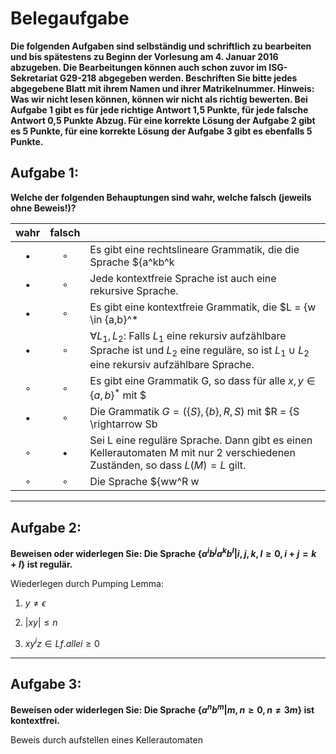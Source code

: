 # Belegaufgabe
**Die folgenden Aufgaben sind selbständig und schriftlich zu bearbeiten und bis spätestens zu Beginn der Vorlesung am 4. Januar 2016 abzugeben. Die Bearbeitungen können auch schon zuvor im ISG-Sekretariat G29-218 abgegeben werden. Beschriften Sie bitte jedes abgegebene Blatt mit ihrem Namen und ihrer Matrikelnummer. Hinweis: Was wir nicht lesen können, können wir nicht als richtig bewerten. Bei Aufgabe 1 gibt es für jede richtige Antwort 1,5 Punkte, für jede falsche Antwort 0,5 Punkte Abzug. Für eine korrekte Lösung der Aufgabe 2 gibt es 5 Punkte, für eine korrekte Lösung der Aufgabe 3 gibt es ebenfalls 5 Punkte.**

## Aufgabe 1:
**Welche der folgenden Behauptungen sind wahr, welche falsch (jeweils ohne Beweis!)?**


| wahr  | falsch  |    |
| :-----: | :-------: | ---- |
| $\bullet$ | $\circ$ | Es gibt eine rechtslineare Grammatik, die die Sprache $\{a^kb^k | k \geq 2\}$ erzeugt. |
| $\bullet$ | $\circ$   | Jede kontextfreie Sprache ist auch eine rekursive Sprache. |
| $\bullet$ | $\circ$   | Es gibt eine kontextfreie Grammatik, die $L = \{w \in \{a,b\}^* | w$ enthält mehr a als b erzeugt.} |
| $\bullet$  | $\circ$  | $\forall L_1,L_2:$ Falls $L_1$ eine rekursiv aufzählbare Sprache ist und $L_2$ eine reguläre, so ist $L_1 \cup L_2$ eine rekursiv aufzählbare Sprache. |
| $\circ$  | $\circ$  | Es gibt eine Grammatik G, so dass für alle $x,y \in \{a,b\}^*$ mit $|x| = |y|$ gilt $xy \Rightarrow_G^* yx$.
| $\bullet$  | $\circ$  | Die Grammatik $G = (\{S\},\{b\},R,S)$ mit $R = \{S \rightarrow Sb | bS | b\}$ ist mehrdeutig. |
| $\circ$  | $\bullet$  | Sei L eine reguläre Sprache. Dann gibt es einen Kellerautomaten M mit nur 2 verschiedenen Zuständen, so dass $L(M) = L$ gilt. |
| $\circ$  | $\circ$  | Die Sprache $\{ww^R w | w \in {a, b}^* \}$ ist entscheidbar.

---
## Aufgabe 2:
**Beweisen oder widerlegen Sie:
Die Sprache $\{a^ib^ja^kb^l | i, j,k,l \geq 0,i+ j = k+l\}$ ist regulär.**

Wiederlegen durch Pumping Lemma:

 1) $y \neq \epsilon$
 
 2) $|xy| \leq n$
 
 3) $xy^iz \in L f. alle i \geq 0$

---
## Aufgabe 3:
**Beweisen oder widerlegen Sie:
Die Sprache $\{a^nb^m | m,n \geq 0, n \neq 3m\}$ ist kontextfrei.**

Beweis durch aufstellen eines Kellerautomaten
